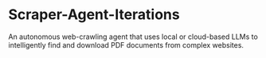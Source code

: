 # Scraper-Agent-Iterations
An autonomous web-crawling agent that uses local or cloud-based LLMs to intelligently find and download PDF documents from complex websites.

